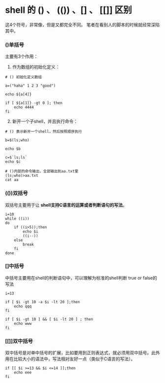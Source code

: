 # shell 的 () 、 (()) 、[] 、 [[]] 区别

这4个符号，非常像，但是又都完全不同。 笔者在看别人的脚本的时候就经常深陷其中。

### ()单括号
主要有3个作用：

1. 作为数组的初始化定义：

```
# () 初始化定义数组

a=("haha" 1 2 3 "good")

echo ${a[4]}

if [ ${a[1]} -gt 0 ]; then
	echo 4444
fi
```

2. 新开一个子shell，并且执行命令：

```
# () 表示新开一个shell，然后按照顺序执行

b=$(ls;who)

echo $b

c=$`ls;ls`
echo $c

# ()内部的命令输出，全部输出到aa.txt里
(ls;who)>aa.txt
cat aa

```


### (())双括号
双括号主要用于让 **shell支持C语言的运算或者判断语句的写法**。

```
i=10
while ((i))
do
	if ((i>5));then
		echo $i
		((i--))
	else
		break
	fi
done
```

### []中括号
中括号主要用在shell的判断语句中，可以理解为标准的shell判断 true or false的写法

```
i=13

if [ $i -gt 10 -a $i -lt 20 ];then
	echo qqq
fi

if [ $i -gt 10 ] && [ $i -lt 20 ] ; then
	echo www
fi	

```


### [[]]双中括号
双中括号是对单中括号的扩展，比如要用到正则表达式，就必须用双中括号。此外用在比较大小的语法中，写法相对友好一点（类似于C语言的写法）。


```
if [[ $i >=13 && $i <=14 ]];then
	echo eee
fi
```
